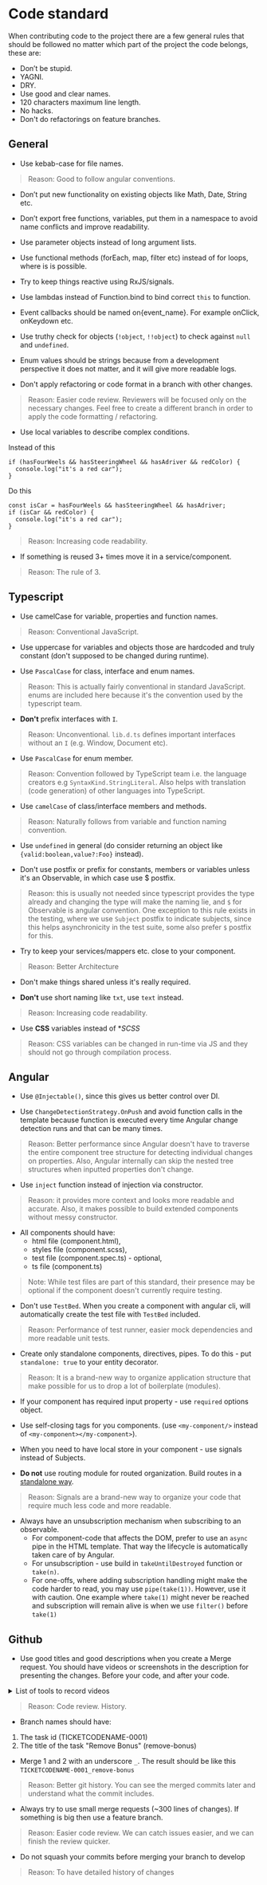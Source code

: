 # Code standard

When contributing code to the project there are a few general rules that should be followed no matter which part of the project the code belongs, these are:

- Don’t be stupid.
- YAGNI.
- DRY.
- Use good and clear names.
- 120 characters maximum line length.
- No hacks.
- Don't do refactorings on feature branches.

## General

- Use kebab-case for file names.

> Reason: Good to follow angular conventions.

- Don’t put new functionality on existing objects like Math, Date, String etc.

- Don’t export free functions, variables, put them in a namespace to avoid name conflicts and improve readability.

- Use parameter objects instead of long argument lists.

- Use functional methods (forEach, map, filter etc) instead of for loops, where is is possible.

- Try to keep things reactive using RxJS/signals.

- Use lambdas instead of Function.bind to bind correct `this` to function.

- Event callbacks should be named on{event_name}. For example onClick, onKeydown etc.

- Use truthy check for objects (`!object`, `!!object`) to check against `null` and `undefined`.

- Enum values should be strings because from a development perspective it does not matter, and it will give more readable logs.

- Don't apply refactoring or code format in a branch with other changes.

> Reason: Easier code review. Reviewers will be focused only on the necessary changes. Feel free to create a different branch in order to apply the code formatting / refactoring.

- Use local variables to describe complex conditions.

Instead of this

```
if (hasFourWeels && hasSteeringWheel && hasAdriver && redColor) {
  console.log("it's a red car");
}
```

Do this

```
const isCar = hasFourWeels && hasSteeringWheel && hasAdriver;
if (isCar && redColor) {
  console.log("it's a red car");
}
```

> Reason: Increasing code readability.

- If something is reused 3+ times move it in a service/component.

> Reason: The rule of 3.

## Typescript

- Use camelCase for variable, properties and function names.

> Reason: Conventional JavaScript.

- Use uppercase for variables and objects those are hardcoded and truly constant (don't supposed to be changed during runtime).

- Use `PascalCase` for class, interface and enum names.

> Reason: This is actually fairly conventional in standard JavaScript. enums are included here because it's the convention used by the typescript team.

- **Don't** prefix interfaces with `I`.

> Reason: Unconventional. `lib.d.ts` defines important interfaces without an `I` (e.g. Window, Document etc).

- Use `PascalCase` for enum member.

> Reason: Convention followed by TypeScript team i.e. the language creators e.g `SyntaxKind.StringLiteral`. Also helps with translation (code generation) of other languages into TypeScript.

- Use `camelCase` of class/interface members and methods.

> Reason: Naturally follows from variable and function naming convention.

- Use `undefined` in general (do consider returning an object like `{valid:boolean,value?:Foo}` instead).

- Don't use postfix or prefix for constants, members or variables unless it's an Observable, in which case use $ postfix.

> Reason: this is usually not needed since typescript provides the type already and changing the type will make the naming lie, and `$` for Observable is angular convention. One exception to this rule exists in the testing, where we use `Subject` postfix to indicate subjects, since this helps asynchronicity in the test suite, some also prefer `$` postfix for this.

- Try to keep your services/mappers etc. close to your component.

> Reason: Better Architecture

- Don't make things shared unless it's really required.

- **Don't** use short naming like `txt`, use `text` instead.

> Reason: Increasing code readability.

- Use **CSS** variables instead of \*_SCSS_

> Reason: CSS variables can be changed in run-time via JS and they should not go through compilation process.

## Angular

- Use `@Injectable()`, since this gives us better control over DI.

- Use `ChangeDetectionStrategy.OnPush` and avoid function calls in the template because function is executed every time Angular change detection runs and that can be many times.

> Reason: Better performance since Angular doesn't have to traverse the entire component tree structure for detecting individual changes on properties. Also, Angular internally can skip the nested tree structures when inputted properties don't change.

- Use `inject` function instead of injection via constructor.

> Reason: it provides more context and looks more readable and accurate. Also, it makes possible to build extended components without messy constructor.

- All components should have:
  - html file (component.html),
  - styles file (component.scss),
  - test file (component.spec.ts) - optional,
  - ts file (component.ts)

> Note: While test files are part of this standard, their presence may be optional if the component doesn't currently require testing.

- Don't use `TestBed`. When you create a component with angular cli, will automatically create the test file with `TestBed` included.

> Reason: Performance of test runner, easier mock dependencies and more readable unit tests.

- Create only standalone components, directives, pipes. To do this - put `standalone: true` to your entity decorator.

> Reason: It is a brand-new way to organize application structure that make possible for us to drop a lot of boilerplate (modules).

- If your component has required input property - use `required` options object.

- Use self-closing tags for you components. (use `<my-component/>` instead of `<my-component></my-component>`).

- When you need to have local store in your component - use signals instead of Subjects.

- **Do not** use routing module for routed organization. Build routes in a [standalone way](https://medium.com/@zayani.zied/angular-application-based-on-standalone-components-with-lazy-loading-and-shared-elements-417f36682968).

> Reason: Signals are a brand-new way to organize your code that require much less code and more readable.

- Always have an unsubscription mechanism when subscribing to an observable.
  - For component-code that affects the DOM, prefer to use an `async` pipe in the HTML template. That way the lifecycle is automatically taken care of by Angular.
  - For unsubscription - use build in `takeUntilDestroyed` function or `take(n)`.
  - For one-offs, where adding subscription handling might make the code harder to read, you may use `pipe(take(1))`. However, use it with caution. One example where `take(1)` might never be reached and subscription will remain alive is when we use `filter()` before `take(1)`

## Github

- Use good titles and good descriptions when you create a Merge request. You should have videos or screenshots in the description for presenting the changes. Before your code, and after your code.

<details>
  <summary>List of tools to record videos</summary>

- [Screen Recorder](https://chrome.google.com/webstore/detail/screen-recorder/hniebljpgcogalllopnjokppmgbhaden)
- [Scrnli Screenshot & Screen Video Recorder](https://chrome.google.com/webstore/detail/scrnli-screenshot-screen/ijejnggjjphlenbhmjhhgcdpehhacaal?hl=en)
- [Awesome Screenshot and Screen Recorder](https://chrome.google.com/webstore/detail/awesome-screenshot-and-sc/nlipoenfbbikpbjkfpfillcgkoblgpmj?hl=en-US)
</details>

> Reason: Code review. History.

- Branch names should have:

1. The task id (TICKETCODENAME-0001)
2. The title of the task "Remove Bonus" (remove-bonus)

- Merge 1 and 2 with an underscore `_`. The result should be like this `TICKETCODENAME-0001_remove-bonus`

> Reason: Better git history. You can see the merged commits later and understand what the commit includes.

- Always try to use small merge requests (~300 lines of changes). If something is big then use a feature branch.

> Reason: Easier code review. We can catch issues easier, and we can finish the review quicker.

- Do not squash your commits before merging your branch to develop

> Reason: To have detailed history of changes

